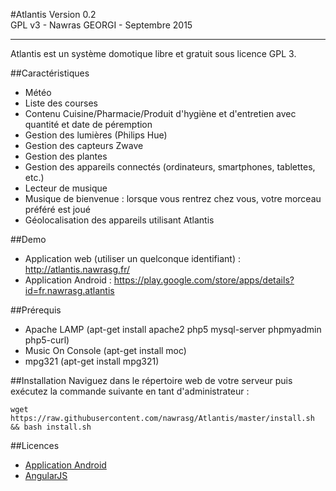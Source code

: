 #Atlantis
Version 0.2  
GPL v3 - Nawras GEORGI - Septembre 2015  
***


Atlantis est un système domotique libre et gratuit sous licence GPL 3.


##Caractéristiques
* Météo
* Liste des courses
* Contenu Cuisine/Pharmacie/Produit d'hygiène et d'entretien avec quantité et date de péremption
* Gestion des lumières (Philips Hue)
* Gestion des capteurs Zwave
* Gestion des plantes
* Gestion des appareils connectés (ordinateurs, smartphones, tablettes, etc.)
* Lecteur de musique
* Musique de bienvenue : lorsque vous rentrez chez vous, votre morceau préféré est joué
* Géolocalisation des appareils utilisant Atlantis

##Demo
* Application web (utiliser un quelconque identifiant) : <http://atlantis.nawrasg.fr/>
* Application Android : <https://play.google.com/store/apps/details?id=fr.nawrasg.atlantis>

##Prérequis
* Apache LAMP (apt-get install apache2 php5 mysql-server phpmyadmin php5-curl)
* Music On Console (apt-get install moc)
* mpg321 (apt-get install mpg321)

##Installation
Naviguez dans le répertoire web de votre serveur puis exécutez la commande suivante en tant d'administrateur :

    wget https://raw.githubusercontent.com/nawrasg/Atlantis/master/install.sh && bash install.sh

##Licences
* [Application Android](Licenses/android.md)
* [AngularJS](Licenses/angular.md)